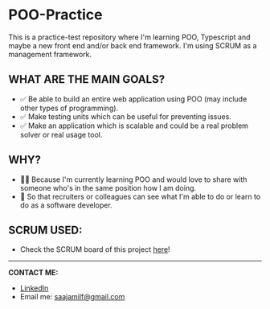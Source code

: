 # POO-Practice
This is a practice-test repository where I'm learning POO, Typescript and maybe a new front end and/or back end framework. I'm using SCRUM as a management framework.

## WHAT ARE THE MAIN GOALS?
  - ✅ Be able to build an entire web application using POO (may include other types of programming).
  - ✅ Make testing units which can be useful for preventing issues.
  - ✅ Make an application which is scalable and could be a real problem solver or real usage tool.


## WHY?
  - 👐🏻 Because I'm currently learning POO and would love to share with someone who's in the same position how I am doing.
  - 📶 So that recruiters or colleagues can see what I'm able to do or learn to do as a software developer.

## SCRUM USED:
  - Check the SCRUM board of this project [here](https://app.milanote.com/1ScjjD1yd8sYeB?p=VGU1acimxYM)!
---
**CONTACT ME:**
- [LinkedIn](https://www.linkedin.com/in/federico-saa-4ab74b297/)
- Email me: [saajamilf@gmail.com]()
